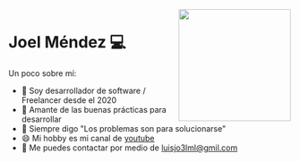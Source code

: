 <img align='right' src='https://user-images.githubusercontent.com/5713670/87202985-820dcb80-c2b6-11ea-9f56-7ec461c497c3.gif' width='200'>

# Joel Méndez 💻
Un poco sobre mí:
- 💸 Soy desarrollador de software / Freelancer desde el 2020
- 🔭 Amante de las buenas prácticas para desarrollar
- 🌱 Siempre digo "Los problemas son para solucionarse"
- 😄 Mi hobby es mi canal de <a href="https://www.youtube.com/channel/UC0E-d_LS_CNgKHmXk6mxYQA">youtube</a>
-  📱  Me puedes contactar por medio de luisjo3lml@gmil.com
